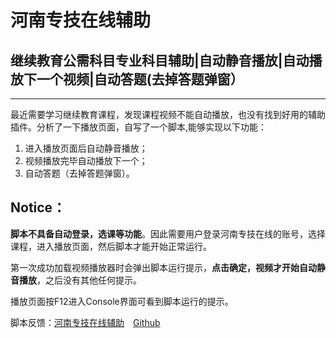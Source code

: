 # 河南专技在线辅助

## 继续教育公需科目专业科目辅助|自动静音播放|自动播放下一个视频|自动答题(去掉答题弹窗）

---

最近需要学习继续教育课程，发现课程视频不能自动播放，也没有找到好用的辅助插件。分析了一下播放页面，自写了一个脚本,能够实现以下功能：

 1. 进入播放页面后自动静音播放；
 2. 视频播放完毕自动播放下一个；
 3. 自动答题（去掉答题弹窗）。

## Notice：

**脚本不具备自动登录，选课等功能**。因此需要用户登录河南专技在线的账号，选择课程，进入播放页面，然后脚本才能开始正常运行。

第一次成功加载视频播放器时会弹出脚本运行提示，**点击确定，视频才开始自动静音播放**，之后没有其他任何提示。

播放页面按F12进入Console界面可看到脚本运行的提示。

脚本反馈：[河南专技在线辅助][1]　[Github][2]


  [1]:https://huangdi.site/2019/08/27/河南专技在线辅助/
  [2]:https://github.com/huangdiv/user-scripts/tree/master/hnzj

